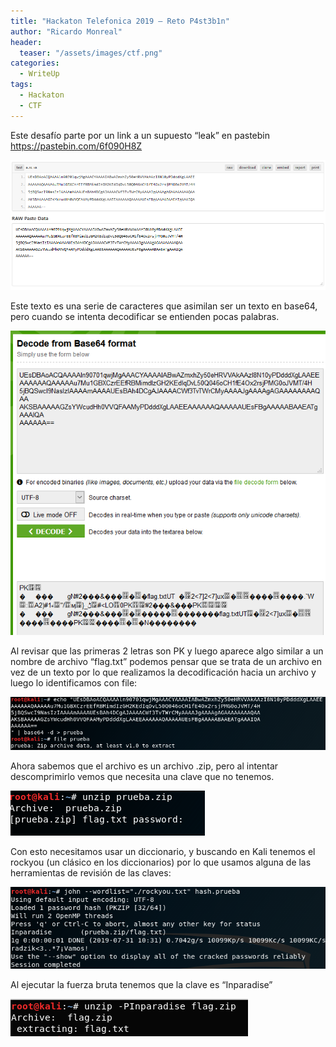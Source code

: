 ```yaml
---
title: "Hackaton Telefonica 2019 – Reto P4st3b1n"
author: "Ricardo Monreal"
header: 
  teaser: "/assets/images/ctf.png"
categories:
  - WriteUp
tags:
  - Hackaton
  - CTF
---
```


Este desafío parte por un link a un supuesto “leak” en pastebin https://pastebin.com/6f090H8Z

![Paste Bin 1](/assets/images/post/2019/paste1.png)

Este texto es una serie de caracteres que asimilan ser un texto en base64, pero cuando se intenta decodificar se entienden pocas palabras.

![Paste Bin 2](/assets/images/post/2019/paste2.png)

Al revisar que las primeras 2 letras son PK y luego aparece algo similar a un nombre de archivo “flag.txt” podemos pensar que se trata de un archivo en vez de un texto por lo que realizamos la decodificación hacia un archivo y luego lo identificamos con file:

![Paste Bin 3](/assets/images/post/2019/paste3.png)

Ahora sabemos que el archivo es un archivo .zip, pero al intentar descomprimirlo vemos que necesita una clave que no tenemos.

![Paste Bin 4](/assets/images/post/2019/paste4.png)

Con esto necesitamos usar un diccionario, y buscando en Kali tenemos el rockyou (un clásico en los diccionarios) por lo que usamos alguna de las herramientas de revisión de las claves:

![Paste Bin 5](/assets/images/post/2019/paste5.png)

Al ejecutar la fuerza bruta tenemos que la clave es “Inparadise”

![Paste Bin 6](/assets/images/post/2019/paste6.png)
